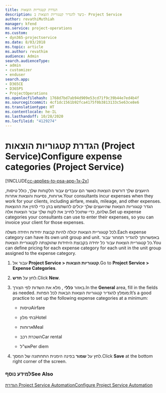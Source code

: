 ```yaml
---
title: הגדרת קטגוריות הוצאות
description: כיצד להגדיר קטגוריות הוצאות ב- Project Service
author: revathiMuthiah
manager: kfend
ms.service: project-operations
ms.custom:
- dyn365-projectservice
ms.date: 8/03/2018
ms.topic: article
ms.author: revathim
audience: Admin
search.audienceType:
- admin
- customizer
- enduser
search.app:
- D365CE
- D365PS
- ProjectOperations
ms.openlocfilehash: 1768d7bd7ab94d909e53cd71f9c39b44e7ed4b4f
ms.sourcegitcommit: 4cf1dc1561b92fca4175f0b3813133c5e63ce8e6
ms.translationtype: HT
ms.contentlocale: he-IL
ms.lasthandoff: 10/28/2020
ms.locfileid: "4129274"
---
```

# <a name="configure-expense-categories-project-service"></a><span data-ttu-id="453fa-103">הגדרת קטגוריות הוצאות (Project Service)</span><span class="sxs-lookup"><span data-stu-id="453fa-103">Configure expense categories (Project Service)</span></span>

[!INCLUDE[cc-applies-to-psa-app-1x-2x](../includes/cc-applies-to-psa-app-1x-2x.md)]

<span data-ttu-id="453fa-104">היועצים שלך דורשים הוצאות כאשר הם עובדים עבור הלקוחות שלך, כולל טיסות, ארוחות, נסיעות והוצאות אחרות.</span><span class="sxs-lookup"><span data-stu-id="453fa-104">Your consultants incur expenses when they work for your clients, including airfare, meals, mileage, and other expenses.</span></span> <span data-ttu-id="453fa-105">הגדר קטגוריות הוצאות שהיועצים שלך יכולים להשתמש בהן כדי להזין את ההוצאות שלהם, כדי שתוכל לחייב את לקוח שלך עבור הוצאות אלה.</span><span class="sxs-lookup"><span data-stu-id="453fa-105">Set up expense categories your consultants can use to enter their expenses, so you can invoice your client for those expenses.</span></span>  
  
<span data-ttu-id="453fa-106">לכל קטגוריית הוצאות יכולה להיות קבוצת יחידות ויחידה משלה.</span><span class="sxs-lookup"><span data-stu-id="453fa-106">Each expense category can have its own unit group and unit.</span></span> <span data-ttu-id="453fa-107">באפשרותך להגדיר תמחור עבור כל קטגוריית הוצאות עבור כל יחידה בקבוצת היחידות שהוקצתה לקטגוריית הוצאות.</span><span class="sxs-lookup"><span data-stu-id="453fa-107">You can define pricing for each expense category for each unit in the unit group assigned to the expense category.</span></span>  
  
1.  <span data-ttu-id="453fa-108">עבור אל **Project Service > קטגוריות הוצאות**.</span><span class="sxs-lookup"><span data-stu-id="453fa-108">Go to **Project Service > Expense Categories**.</span></span>  
  
2.  <span data-ttu-id="453fa-109">לחץ על **חדש**.</span><span class="sxs-lookup"><span data-stu-id="453fa-109">Click **New**.</span></span>  
  
3.  <span data-ttu-id="453fa-110">באזור **כללי** , מלא את השדות לפי הצורך.</span><span class="sxs-lookup"><span data-stu-id="453fa-110">In the **General** area, fill in the fields as needed.</span></span> <span data-ttu-id="453fa-111">מומלץ להגדיר קטגוריות הוצאות הבאות לכל הפחות:</span><span class="sxs-lookup"><span data-stu-id="453fa-111">It’s a good practice to set up the following expense categories at a minimum:</span></span>  
  
    -   <span data-ttu-id="453fa-112">טיסות</span><span class="sxs-lookup"><span data-stu-id="453fa-112">Airfare</span></span>  
  
    -   <span data-ttu-id="453fa-113">בתי מלון</span><span class="sxs-lookup"><span data-stu-id="453fa-113">Hotel</span></span>  
  
    -   <span data-ttu-id="453fa-114">ארוחות</span><span class="sxs-lookup"><span data-stu-id="453fa-114">Meal</span></span>  
  
    -   <span data-ttu-id="453fa-115">השכרת רכב</span><span class="sxs-lookup"><span data-stu-id="453fa-115">Car rental</span></span>  
  
    -   <span data-ttu-id="453fa-116">אש"ל</span><span class="sxs-lookup"><span data-stu-id="453fa-116">Per diem</span></span>  
  
4.  <span data-ttu-id="453fa-117">לחץ על **שמור** בפינה הימנית התחתונה של המסך.</span><span class="sxs-lookup"><span data-stu-id="453fa-117">Click **Save** at the bottom right corner of the screen.</span></span>  
  
### <a name="see-also"></a><span data-ttu-id="453fa-118">למידע נוסף</span><span class="sxs-lookup"><span data-stu-id="453fa-118">See Also</span></span>  
 [<span data-ttu-id="453fa-119">הגדרת Project Service Automation</span><span class="sxs-lookup"><span data-stu-id="453fa-119">Configure Project Service Automation</span></span>](../psa/configure.md)

